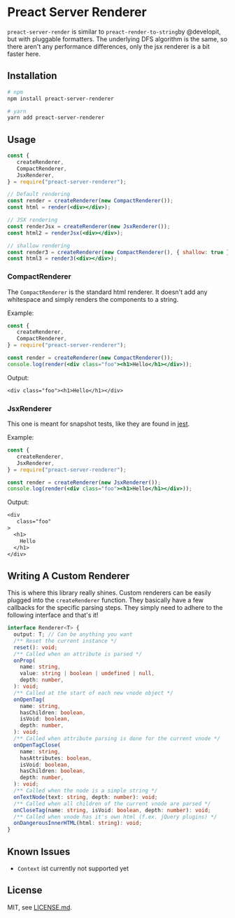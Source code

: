 # Preact Server Renderer

`preact-server-render` is similar to `preact-render-to-string`by @developit,
but with pluggable formatters. The underlying DFS algorithm is the same,
so there aren't any performance differences, only the jsx renderer is a bit
faster here.

## Installation

```bash
# npm
npm install preact-server-renderer

# yarn
yarn add preact-server-renderer
```

## Usage

```jsx
const {
   createRenderer,
   CompactRenderer,
   JsxRenderer,
} = require("preact-server-renderer");

// Default rendering
const render = createRenderer(new CompactRenderer());
const html = render(<div></div>);

// JSX rendering
const renderJsx = createRenderer(new JsxRenderer());
const html2 = renderJsx(<div></div>);

// shallow rendering
const render3 = createRenderer(new CompactRenderer(), { shallow: true });
const html3 = render3(<div></div>);
```

### CompactRenderer

The `CompactRenderer` is the standard html renderer. It doesn't add any
whitespace and simply renders the components to a string.

Example:

```jsx
const {
   createRenderer,
   CompactRenderer,
} = require("preact-server-renderer");

const render = createRenderer(new CompactRenderer());
console.log(render(<div class="foo"><h1>Hello</h1></div>));
```

Output:

```txt
<div class="foo"><h1>Hello</h1></div>
```

### JsxRenderer

This one is meant for snapshot tests, like they are found in [jest]().

Example:

```jsx
const {
   createRenderer,
   JsxRenderer,
} = require("preact-server-renderer");

const render = createRenderer(new JsxRenderer());
console.log(render(<div class="foo"><h1>Hello</h1></div>));
```

Output:

```txt
<div
   class="foo"
>
  <h1>
    Hello
  </h1>
</div>
```

## Writing A Custom Renderer

This is where this library really shines. Custom renderers can be easily
plugged into the `createRenderer` function. They basically have a few callbacks
for the specific parsing steps. They simply need to adhere to the following
interface and that's it!

```ts
interface Renderer<T> {
  output: T; // Can be anything you want
  /** Reset the current instance */
  reset(): void;
  /** Called when an attribute is parsed */
  onProp(
    name: string,
    value: string | boolean | undefined | null,
    depth: number,
  ): void;
  /** Called at the start of each new vnode object */
  onOpenTag(
    name: string,
    hasChildren: boolean,
    isVoid: boolean,
    depth: number,
  ): void;
  /** Called when attribute parsing is done for the current vnode */
  onOpenTagClose(
    name: string,
    hasAttributes: boolean,
    isVoid: boolean,
    hasChildren: boolean,
    depth: number,
  ): void;
  /** Called when the node is a simple string */
  onTextNode(text: string, depth: number): void;
  /** Called when all children of the current vnode are parsed */
  onCloseTag(name: string, isVoid: boolean, depth: number): void;
  /** Called when vnode has it's own html (f.ex. jQuery plugins) */
  onDangerousInnerHTML(html: string): void;
}
```

## Known Issues

- `Context` ist currently not supported yet

## License

MIT, see [LICENSE.md](LICENSE.md).

